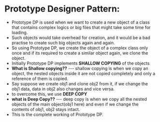 # Prototype Designer Pattern:
- Prototype DP is used when we want to create a new object of a class that contains complex logics
or big files that might take some time for loading. 
- Such objects would take overhead for creation, and it would be a bad practise to create such big objects again and again. 
- So using Prototype DP, we create the object of a complex class
only once and if its required to create a similar object again, we clone the object.
- Initially Prototype DP implements **SHALLOW COPYING** of the objects
- **What is Shallow copying??** --- shallow copying is when we copy an object, the nested objects inside it are not copied completely and only a reference of them is copied.
- Say suppose we create obj1 and clone obj2 from it, if we change the obj1 data, data in obj2 also changes and vice versa.
- to overcome this, we use **DEEP COPY**
- **what is Deep Copy??** --- deep copy is when we copy all the nested objects of the main object(obj1 here) and even if we change the contents of obj1, obj2 stays intact.
- This is the complete working of Prototype DP.